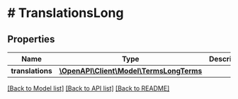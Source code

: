 # # TranslationsLong

## Properties

Name | Type | Description | Notes
------------ | ------------- | ------------- | -------------
**translations** | [**\OpenAPI\Client\Model\TermsLongTerms**](TermsLongTerms.md) |  | [optional]

[[Back to Model list]](../../README.md#models) [[Back to API list]](../../README.md#endpoints) [[Back to README]](../../README.md)
